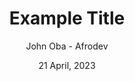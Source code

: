 ---
title: 'Example Title'
featured_image: "/images/practical-guide-to-static-site-generation-with-nextjs.webp"
draft: true
og_image: https://res.cloudinary.com/dpq6dieap/image/upload/c_scale,q_100,w_532/v1679672937/og-images/deploying-one-contract-address-across-chains_m1vcmh.jpg
description: Build a low cost blog with NextJs and Wordpress API
author: John Oba - Afrodev
date: 21 April, 2023
read_time: 5 min

---